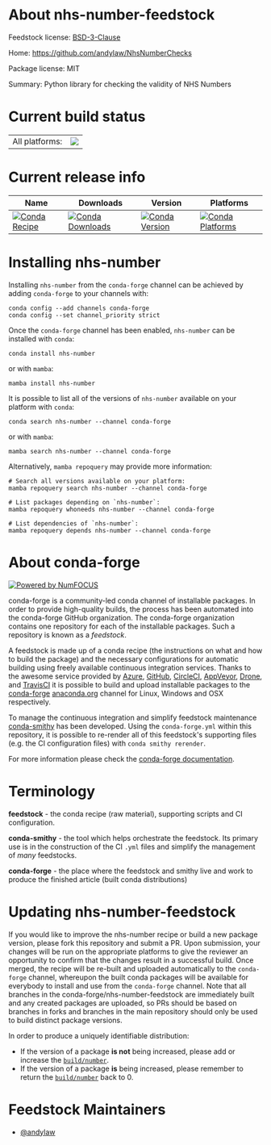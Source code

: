 About nhs-number-feedstock
==========================

Feedstock license: [BSD-3-Clause](https://github.com/conda-forge/nhs-number-feedstock/blob/main/LICENSE.txt)

Home: https://github.com/andylaw/NhsNumberChecks

Package license: MIT

Summary: Python library for checking the validity of NHS Numbers

Current build status
====================


<table><tr><td>All platforms:</td>
    <td>
      <a href="https://dev.azure.com/conda-forge/feedstock-builds/_build/latest?definitionId=12101&branchName=main">
        <img src="https://dev.azure.com/conda-forge/feedstock-builds/_apis/build/status/nhs-number-feedstock?branchName=main">
      </a>
    </td>
  </tr>
</table>

Current release info
====================

| Name | Downloads | Version | Platforms |
| --- | --- | --- | --- |
| [![Conda Recipe](https://img.shields.io/badge/recipe-nhs--number-green.svg)](https://anaconda.org/conda-forge/nhs-number) | [![Conda Downloads](https://img.shields.io/conda/dn/conda-forge/nhs-number.svg)](https://anaconda.org/conda-forge/nhs-number) | [![Conda Version](https://img.shields.io/conda/vn/conda-forge/nhs-number.svg)](https://anaconda.org/conda-forge/nhs-number) | [![Conda Platforms](https://img.shields.io/conda/pn/conda-forge/nhs-number.svg)](https://anaconda.org/conda-forge/nhs-number) |

Installing nhs-number
=====================

Installing `nhs-number` from the `conda-forge` channel can be achieved by adding `conda-forge` to your channels with:

```
conda config --add channels conda-forge
conda config --set channel_priority strict
```

Once the `conda-forge` channel has been enabled, `nhs-number` can be installed with `conda`:

```
conda install nhs-number
```

or with `mamba`:

```
mamba install nhs-number
```

It is possible to list all of the versions of `nhs-number` available on your platform with `conda`:

```
conda search nhs-number --channel conda-forge
```

or with `mamba`:

```
mamba search nhs-number --channel conda-forge
```

Alternatively, `mamba repoquery` may provide more information:

```
# Search all versions available on your platform:
mamba repoquery search nhs-number --channel conda-forge

# List packages depending on `nhs-number`:
mamba repoquery whoneeds nhs-number --channel conda-forge

# List dependencies of `nhs-number`:
mamba repoquery depends nhs-number --channel conda-forge
```


About conda-forge
=================

[![Powered by
NumFOCUS](https://img.shields.io/badge/powered%20by-NumFOCUS-orange.svg?style=flat&colorA=E1523D&colorB=007D8A)](https://numfocus.org)

conda-forge is a community-led conda channel of installable packages.
In order to provide high-quality builds, the process has been automated into the
conda-forge GitHub organization. The conda-forge organization contains one repository
for each of the installable packages. Such a repository is known as a *feedstock*.

A feedstock is made up of a conda recipe (the instructions on what and how to build
the package) and the necessary configurations for automatic building using freely
available continuous integration services. Thanks to the awesome service provided by
[Azure](https://azure.microsoft.com/en-us/services/devops/), [GitHub](https://github.com/),
[CircleCI](https://circleci.com/), [AppVeyor](https://www.appveyor.com/),
[Drone](https://cloud.drone.io/welcome), and [TravisCI](https://travis-ci.com/)
it is possible to build and upload installable packages to the
[conda-forge](https://anaconda.org/conda-forge) [anaconda.org](https://anaconda.org/)
channel for Linux, Windows and OSX respectively.

To manage the continuous integration and simplify feedstock maintenance
[conda-smithy](https://github.com/conda-forge/conda-smithy) has been developed.
Using the ``conda-forge.yml`` within this repository, it is possible to re-render all of
this feedstock's supporting files (e.g. the CI configuration files) with ``conda smithy rerender``.

For more information please check the [conda-forge documentation](https://conda-forge.org/docs/).

Terminology
===========

**feedstock** - the conda recipe (raw material), supporting scripts and CI configuration.

**conda-smithy** - the tool which helps orchestrate the feedstock.
                   Its primary use is in the construction of the CI ``.yml`` files
                   and simplify the management of *many* feedstocks.

**conda-forge** - the place where the feedstock and smithy live and work to
                  produce the finished article (built conda distributions)


Updating nhs-number-feedstock
=============================

If you would like to improve the nhs-number recipe or build a new
package version, please fork this repository and submit a PR. Upon submission,
your changes will be run on the appropriate platforms to give the reviewer an
opportunity to confirm that the changes result in a successful build. Once
merged, the recipe will be re-built and uploaded automatically to the
`conda-forge` channel, whereupon the built conda packages will be available for
everybody to install and use from the `conda-forge` channel.
Note that all branches in the conda-forge/nhs-number-feedstock are
immediately built and any created packages are uploaded, so PRs should be based
on branches in forks and branches in the main repository should only be used to
build distinct package versions.

In order to produce a uniquely identifiable distribution:
 * If the version of a package **is not** being increased, please add or increase
   the [``build/number``](https://docs.conda.io/projects/conda-build/en/latest/resources/define-metadata.html#build-number-and-string).
 * If the version of a package **is** being increased, please remember to return
   the [``build/number``](https://docs.conda.io/projects/conda-build/en/latest/resources/define-metadata.html#build-number-and-string)
   back to 0.

Feedstock Maintainers
=====================

* [@andylaw](https://github.com/andylaw/)

